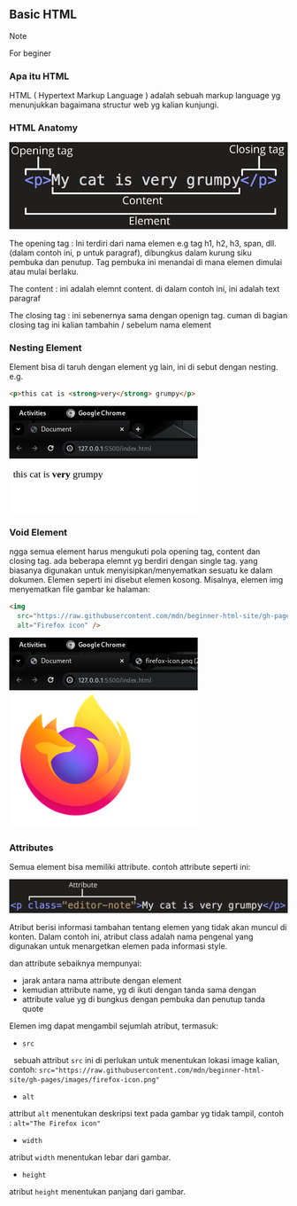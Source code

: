 ## Basic HTML
>[!NOTE]
>For beginer

### Apa itu HTML
HTML ( Hypertext Markup Language ) adalah sebuah markup language yg menunjukkan bagaimana structur web yg kalian kunjungi.

### HTML Anatomy
![html-anatomy](/image//grumpy-cat-small.png)

The opening tag : Ini terdiri dari nama elemen e.g tag h1, h2, h3, span, dll. (dalam contoh ini, p untuk paragraf), dibungkus dalam kurung siku pembuka dan penutup. Tag pembuka ini menandai di mana elemen dimulai atau mulai berlaku.

The content : ini adalah elemnt content. di dalam contoh ini, ini adalah text paragraf

The closing tag : ini sebenernya sama dengan openign tag. cuman di bagian closing tag ini kalian tambahin / sebelum nama element

### Nesting Element
Element bisa di taruh dengan element yg lain, ini di sebut dengan nesting. e.g.
```html
<p>this cat is <strong>very</strong> grumpy</p>
```

![nesting-element](/image/Screenshot%20from%202024-03-27%2009-11-37.png)

### Void Element
ngga semua element harus mengukuti pola opening tag, content dan closing tag. ada beberapa elemnt yg berdiri dengan single tag. yang biasanya digunakan untuk menyisipkan/menyematkan sesuatu ke dalam dokumen. Elemen seperti ini disebut elemen kosong. Misalnya, elemen img menyematkan file gambar ke halaman:

```html
<img
  src="https://raw.githubusercontent.com/mdn/beginner-html-site/gh-pages/images/firefox-icon.png"
  alt="Firefox icon" />
```
![single-tag](/image/Screenshot%20from%202024-03-27%2009-18-12.png)

### Attributes
Semua element bisa memiliki attribute. contoh attribute seperti ini:

![atributes](/image/grumpy-cat-attribute-small.png)

Atribut berisi informasi tambahan tentang elemen yang tidak akan muncul di konten. Dalam contoh ini, atribut class adalah nama pengenal yang digunakan untuk menargetkan elemen pada informasi style.

dan attribute sebaiknya mempunyai:
- jarak antara nama attribute dengan element 
- kemudian attribute name, yg di ikuti dengan tanda sama dengan
- attribute value yg di bungkus dengan pembuka dan penutup tanda quote

Elemen img dapat mengambil sejumlah atribut, termasuk:

- `src`

&nbsp; sebuah attribut `src` ini di perlukan untuk menentukan lokasi image kalian, contoh:
`src="https://raw.githubusercontent.com/mdn/beginner-html-site/gh-pages/images/firefox-icon.png"`

- `alt` 

attribut `alt` menentukan deskripsi text pada gambar yg tidak tampil, contoh : `alt="The Firefox icon"`

- `width`

atribut `width` menentukan lebar dari gambar.

- `height`

atribut `height` menentukan panjang dari gambar.

